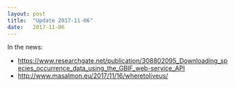 ```yaml
---
layout: post
title:  "Update 2017-11-06"
date:   2017-11-06
---
```


In the news:

* https://www.researchgate.net/publication/308802095_Downloading_species_occurrence_data_using_the_GBIF_web-service_API
* http://www.masalmon.eu/2017/11/16/wheretoliveus/
